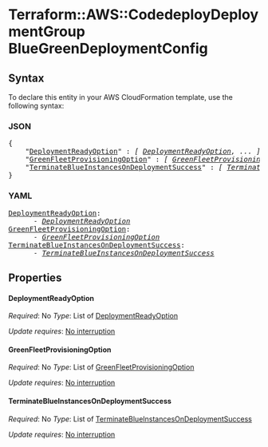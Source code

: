 # Terraform::AWS::CodedeployDeploymentGroup BlueGreenDeploymentConfig

## Syntax

To declare this entity in your AWS CloudFormation template, use the following syntax:

### JSON

<pre>
{
    "<a href="#deploymentreadyoption" title="DeploymentReadyOption">DeploymentReadyOption</a>" : <i>[ <a href="bluegreendeploymentconfig-deploymentreadyoption.md">DeploymentReadyOption</a>, ... ]</i>,
    "<a href="#greenfleetprovisioningoption" title="GreenFleetProvisioningOption">GreenFleetProvisioningOption</a>" : <i>[ <a href="bluegreendeploymentconfig-greenfleetprovisioningoption.md">GreenFleetProvisioningOption</a>, ... ]</i>,
    "<a href="#terminateblueinstancesondeploymentsuccess" title="TerminateBlueInstancesOnDeploymentSuccess">TerminateBlueInstancesOnDeploymentSuccess</a>" : <i>[ <a href="bluegreendeploymentconfig-terminateblueinstancesondeploymentsuccess.md">TerminateBlueInstancesOnDeploymentSuccess</a>, ... ]</i>
}
</pre>

### YAML

<pre>
<a href="#deploymentreadyoption" title="DeploymentReadyOption">DeploymentReadyOption</a>: <i>
      - <a href="bluegreendeploymentconfig-deploymentreadyoption.md">DeploymentReadyOption</a></i>
<a href="#greenfleetprovisioningoption" title="GreenFleetProvisioningOption">GreenFleetProvisioningOption</a>: <i>
      - <a href="bluegreendeploymentconfig-greenfleetprovisioningoption.md">GreenFleetProvisioningOption</a></i>
<a href="#terminateblueinstancesondeploymentsuccess" title="TerminateBlueInstancesOnDeploymentSuccess">TerminateBlueInstancesOnDeploymentSuccess</a>: <i>
      - <a href="bluegreendeploymentconfig-terminateblueinstancesondeploymentsuccess.md">TerminateBlueInstancesOnDeploymentSuccess</a></i>
</pre>

## Properties

#### DeploymentReadyOption

_Required_: No
_Type_: List of <a href="bluegreendeploymentconfig-deploymentreadyoption.md">DeploymentReadyOption</a>

_Update requires_: [No interruption](https://docs.aws.amazon.com/AWSCloudFormation/latest/UserGuide/using-cfn-updating-stacks-update-behaviors.html#update-no-interrupt)

#### GreenFleetProvisioningOption

_Required_: No
_Type_: List of <a href="bluegreendeploymentconfig-greenfleetprovisioningoption.md">GreenFleetProvisioningOption</a>

_Update requires_: [No interruption](https://docs.aws.amazon.com/AWSCloudFormation/latest/UserGuide/using-cfn-updating-stacks-update-behaviors.html#update-no-interrupt)

#### TerminateBlueInstancesOnDeploymentSuccess

_Required_: No
_Type_: List of <a href="bluegreendeploymentconfig-terminateblueinstancesondeploymentsuccess.md">TerminateBlueInstancesOnDeploymentSuccess</a>

_Update requires_: [No interruption](https://docs.aws.amazon.com/AWSCloudFormation/latest/UserGuide/using-cfn-updating-stacks-update-behaviors.html#update-no-interrupt)

